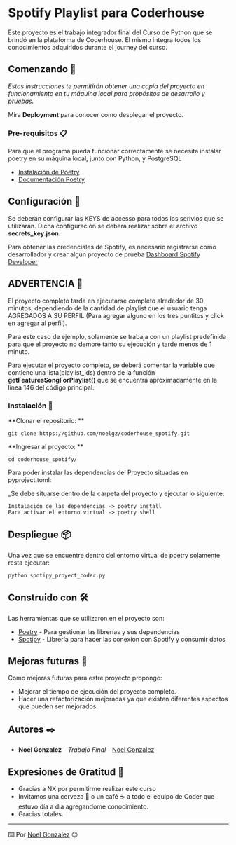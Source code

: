 # Spotify Playlist para Coderhouse

Este proyecto es el trabajo integrador final del Curso de Python que se brindó en la plataforma de Coderhouse. El mismo integra todos los conocimientos adquiridos durante el journey del curso.

## Comenzando 🚀

_Estas instrucciones te permitirán obtener una copia del proyecto en funcionamiento en tu máquina local para propósitos de desarrollo y pruebas._

Mira **Deployment** para conocer como desplegar el proyecto.


### Pre-requisitos 📋

Para que el programa pueda funcionar correctamente se necesita instalar poetry en su máquina local, junto con Python, y PostgreSQL

* [Instalación de Poetry](https://python-poetry.org/docs/)
* [Documentación Poetry](https://python-poetry.org/docs/basic-usage/)

## Configuración 📌

Se deberán configurar las KEYS de accesso para todos los serivios que se utilizarán. Dicha configuración se deberá realizar sobre el archivo **secrets_key.json**.

Para obtener las credenciales de Spotify, es necesario registrarse como desarrollador y crear algún proyecto de prueba
[Dashboard Spotify Developer](https://developer.spotify.com/dashboard/applications)


## ADVERTENCIA 📢
El proyecto completo tarda en ejecutarse completo alrededor de 30 minutos, dependiendo de la cantidad de playlist que el usuario tenga AGREGADOS A SU PERFIL (Para agregar alguno en los tres puntitos y click en agregar al perfil).

Para este caso de ejemplo, solamente se trabaja con un playlist predefinida para que el proyecto no demore tanto su ejecución y tarde menos de 1 minuto.

Para ejecutar el proyecto completo, se deberá comentar la variable que contiene una lista(playlist_ids) dentro de la función **getFeaturesSongForPlaylist()** que se encuentra aproximadamente en la linea 146 del código principal.

### Instalación 🔧

**Clonar el repositorio: ** 
```
git clone https://github.com/noelgz/coderhouse_spotify.git
```

**Ingresar al proyecto: **
```
cd coderhouse_spotify/
```

Para poder instalar las dependencias del Proyecto situadas en pyproject.toml:

_Se debe situarse dentro de la carpeta del proyecto y ejecutar lo siguiente:

```
Instalación de las dependencias -> poetry install
Para activar el entorno virtual -> poetry shell
```

## Despliegue 📦

Una vez que se encuentre dentro del entorno virtual de poetry solamente resta ejecutar:

```
python spotipy_proyect_coder.py
```

## Construido con 🛠️

Las herramientas que se utilizaron en el proyecto son:

* [Poetry](https://python-poetry.org/) - Para gestionar las librerías y sus dependencias
* [Spotipy](https://spotipy.readthedocs.io/en/master/) - Librería para hacer las conexión con Spotify y consumir datos


## Mejoras futuras 📖

Como mejoras futuras para estre proyecto propongo:
* Mejorar el tiempo de ejecución del proyecto completo.
* Hacer una refactorización mejoradas ya que existen diferentes aspectos que pueden ser mejorados.

## Autores ✒️

* **Noel Gonzalez** - *Trabajo Final* - [Noel Gonzalez](https://github.com/noelgz)


## Expresiones de Gratitud 🎁

* Gracias a NX por permitirme realizar este curso
* Invitamos una cerveza 🍺 o un café ☕ a todo el equipo de Coder que estuvo día a día agregandome conocimiento. 
* Gracias totales.



---
⌨️ Por [Noel Gonzalez](https://github.com/noelgz) 😊
